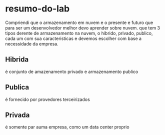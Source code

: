 # resumo-do-lab


Compriendi que o armazenamento em nuvem e o presente e futuro que para ser um desenvolvedor melhor devo aprender sobre nuvem.
que tem 3 tipos derente de armazenamento na nuvem, o hibrido, privado, publico, cada um com sua caracteristicas e devemos escolher com base a necessidade da empresa.


## Hibrida
  é conjunto de amazenamento privado e armazenamento publico

## Publica
  é fornecido por provedores terceirizados

## Privada 
  é somente par auma empresa, como um data center proprio 
